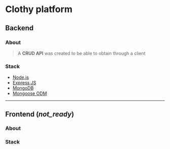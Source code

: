 # Clothy platform

## **Backend**

### About

> A **CRUD API** was created to be able to obtain through a client

### Stack

- [Node.js](https://nodejs.org)
- [Express JS](https://expressjs.com)
- [MongoDB](https://www.mongodb.com)
- [Mongoose ODM](https://mongoosejs.com)

---

## **Frontend** (_not_ready_)

### About

>

### Stack

